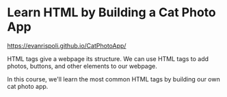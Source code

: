 
# Learn HTML by Building a Cat Photo App

https://evanrispoli.github.io/CatPhotoApp/

HTML tags give a webpage its structure. We can use HTML tags to add photos, buttons, and other elements to our webpage.

In this course, we'll learn the most common HTML tags by building our own cat photo app.

